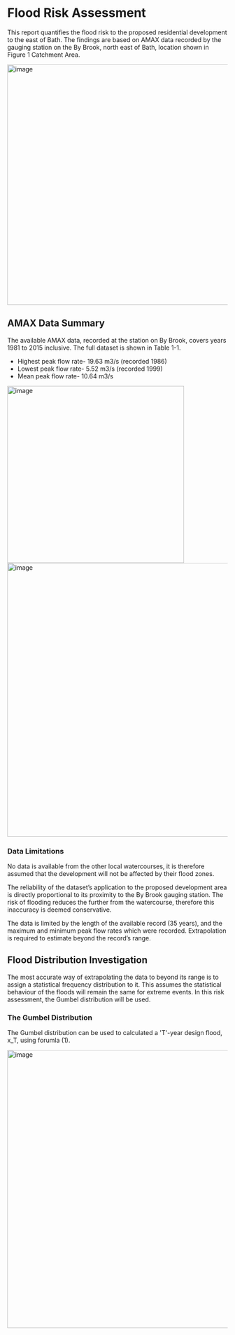# Flood Risk Assessment
This report quantifies the flood risk to the proposed residential development to the east of Bath. The findings are based on AMAX data recorded by the gauging station on the By Brook, north east of Bath, location shown in Figure 1 Catchment Area.

<img width="549" alt="image" src="https://user-images.githubusercontent.com/67958003/160144554-bb8860da-f681-417c-8147-3c8e6255fd77.png">

## AMAX Data Summary
The available AMAX data, recorded at the station on By Brook, covers years 1981 to 2015 inclusive. The full dataset is shown in Table 1-1.
* Highest peak flow rate- 19.63 m3/s (recorded 1986)
* Lowest peak flow rate- 5.52 m3/s (recorded 1999)
* Mean peak flow rate- 10.64 m3/s

<img width="404" alt="image" src="https://user-images.githubusercontent.com/67958003/160145636-52a8e287-334e-4516-918a-9933a7c4db47.png">

<img width="625" alt="image" src="https://user-images.githubusercontent.com/67958003/160145907-01641f7a-442e-4e22-9c50-7a1b90cc3f04.png">

### Data Limitations
No data is available from the other local watercourses, it is therefore assumed that the development will not be affected by their flood zones.

The reliability of the dataset’s application to the proposed development area is directly proportional to its proximity to the By Brook gauging station. The risk of flooding reduces the further from the watercourse, therefore this inaccuracy is deemed conservative.

The data is limited by the length of the available record (35 years), and the maximum and minimum peak flow rates which were recorded. Extrapolation is required to estimate beyond the record’s range.

## Flood Distribution Investigation
The most accurate way of extrapolating the data to beyond its range is to assign a statistical frequency distribution to it. This assumes the statistical behaviour of the floods will remain the same for extreme events. In this risk assessment, the Gumbel distribution will be used.

### The Gumbel Distribution
The Gumbel distribution can be used to calculated a 'T'-year design flood, x_T, using forumla (1).

<img width="635" alt="image" src="https://user-images.githubusercontent.com/67958003/160146294-bfb2dd3f-d6bb-4b1f-ac5a-ac056f6beea6.png">
